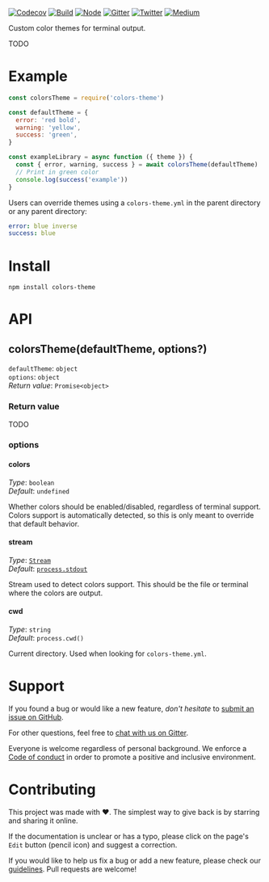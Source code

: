 [![Codecov](https://img.shields.io/codecov/c/github/ehmicky/colors-theme.svg?label=tested&logo=codecov)](https://codecov.io/gh/ehmicky/colors-theme)
[![Build](https://github.com/ehmicky/colors-theme/workflows/Build/badge.svg)](https://github.com/ehmicky/colors-theme/actions)
[![Node](https://img.shields.io/node/v/colors-theme.svg?logo=node.js)](https://www.npmjs.com/package/colors-theme)
[![Gitter](https://img.shields.io/gitter/room/ehmicky/colors-theme.svg?logo=gitter)](https://gitter.im/ehmicky/colors-theme)
[![Twitter](https://img.shields.io/badge/%E2%80%8B-twitter-4cc61e.svg?logo=twitter)](https://twitter.com/intent/follow?screen_name=ehmicky)
[![Medium](https://img.shields.io/badge/%E2%80%8B-medium-4cc61e.svg?logo=medium)](https://medium.com/@ehmicky)

Custom color themes for terminal output.

TODO

# Example

```js
const colorsTheme = require('colors-theme')

const defaultTheme = {
  error: 'red bold',
  warning: 'yellow',
  success: 'green',
}

const exampleLibrary = async function ({ theme }) {
  const { error, warning, success } = await colorsTheme(defaultTheme)
  // Print in green color
  console.log(success('example'))
}
```

Users can override themes using a `colors-theme.yml` in the parent directory or
any parent directory:

```yml
error: blue inverse
success: blue
```

# Install

```
npm install colors-theme
```

# API

## colorsTheme(defaultTheme, options?)

`defaultTheme`: `object`\
`options`: `object`\
_Return value_: `Promise<object>`

### Return value

TODO

### options

#### colors

_Type_: `boolean`\
_Default_: `undefined`

Whether colors should be enabled/disabled, regardless of terminal support.
Colors support is automatically detected, so this is only meant to override that
default behavior.

#### stream

_Type_:
[`Stream`](https://nodejs.org/api/stream.html#stream_class_stream_writable)\
_Default_: [`process.stdout`](https://nodejs.org/api/process.html#process_process_stdout)

Stream used to detect colors support. This should be the file or terminal where
the colors are output.

#### cwd

_Type_: `string`\
_Default_: `process.cwd()`

Current directory. Used when looking for `colors-theme.yml`.

# Support

If you found a bug or would like a new feature, _don't hesitate_ to
[submit an issue on GitHub](../../issues).

For other questions, feel free to
[chat with us on Gitter](https://gitter.im/ehmicky/colors-option).

Everyone is welcome regardless of personal background. We enforce a
[Code of conduct](CODE_OF_CONDUCT.md) in order to promote a positive and
inclusive environment.

# Contributing

This project was made with ❤️. The simplest way to give back is by starring and
sharing it online.

If the documentation is unclear or has a typo, please click on the page's `Edit`
button (pencil icon) and suggest a correction.

If you would like to help us fix a bug or add a new feature, please check our
[guidelines](CONTRIBUTING.md). Pull requests are welcome!

<!-- Thanks go to our wonderful contributors: -->

<!-- ALL-CONTRIBUTORS-LIST:START -->
<!-- prettier-ignore-start -->
<!-- markdownlint-disable -->
<!--
<table>
  <tr>
    <td align="center"><a href="https://twitter.com/ehmicky"><img src="https://avatars2.githubusercontent.com/u/8136211?v=4?s=100" width="100px;" alt=""/><br /><sub><b>ehmicky</b></sub></a><br /><a href="https://github.com/ehmicky/colors-option/commits?author=ehmicky" title="Code">💻</a> <a href="#design-ehmicky" title="Design">🎨</a> <a href="#ideas-ehmicky" title="Ideas, Planning, & Feedback">🤔</a> <a href="https://github.com/ehmicky/colors-option/commits?author=ehmicky" title="Documentation">📖</a></td>
  </tr>
</table>

-->
<!-- markdownlint-restore -->
<!-- prettier-ignore-end -->

<!-- ALL-CONTRIBUTORS-LIST:END -->
